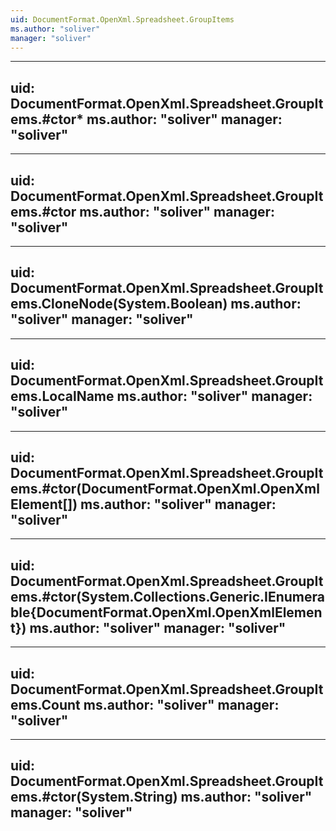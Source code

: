 ```yaml
---
uid: DocumentFormat.OpenXml.Spreadsheet.GroupItems
ms.author: "soliver"
manager: "soliver"
---
```


---
uid: DocumentFormat.OpenXml.Spreadsheet.GroupItems.#ctor*
ms.author: "soliver"
manager: "soliver"
---

---
uid: DocumentFormat.OpenXml.Spreadsheet.GroupItems.#ctor
ms.author: "soliver"
manager: "soliver"
---

---
uid: DocumentFormat.OpenXml.Spreadsheet.GroupItems.CloneNode(System.Boolean)
ms.author: "soliver"
manager: "soliver"
---

---
uid: DocumentFormat.OpenXml.Spreadsheet.GroupItems.LocalName
ms.author: "soliver"
manager: "soliver"
---

---
uid: DocumentFormat.OpenXml.Spreadsheet.GroupItems.#ctor(DocumentFormat.OpenXml.OpenXmlElement[])
ms.author: "soliver"
manager: "soliver"
---

---
uid: DocumentFormat.OpenXml.Spreadsheet.GroupItems.#ctor(System.Collections.Generic.IEnumerable{DocumentFormat.OpenXml.OpenXmlElement})
ms.author: "soliver"
manager: "soliver"
---

---
uid: DocumentFormat.OpenXml.Spreadsheet.GroupItems.Count
ms.author: "soliver"
manager: "soliver"
---

---
uid: DocumentFormat.OpenXml.Spreadsheet.GroupItems.#ctor(System.String)
ms.author: "soliver"
manager: "soliver"
---
